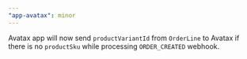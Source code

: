 ```yaml
---
"app-avatax": minor
---
```


Avatax app will now send `productVariantId` from `OrderLine` to Avatax if there is no `productSku` while processing `ORDER_CREATED` webhook.

